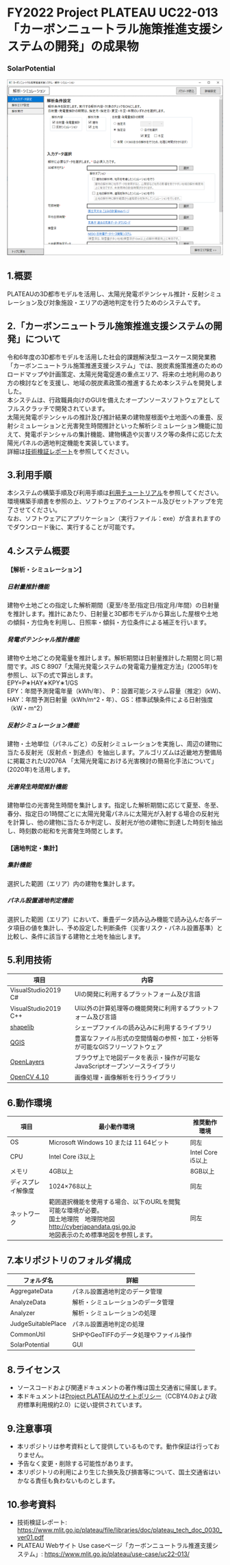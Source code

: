# FY2022 Project PLATEAU UC22-013「カーボンニュートラル施策推進支援システムの開発」の成果物
### SolarPotential
![概要](./img/tutorial_001.png)

## 1.概要
PLATEAUの3D都市モデルを活用し、太陽光発電ポテンシャル推計・反射シミュレーション及び対象施設・エリアの適地判定を行うためのシステムです。

## 2.「カーボンニュートラル施策推進支援システムの開発」について
令和6年度の3D都市モデルを活用した社会的課題解決型ユースケース開発業務「カーボンニュートラル施策推進支援システム」では、脱炭素施策推進のためのロードマップや計画策定、太陽光発電促進の重点エリア、将来の土地利用のあり方の検討などを支援し、地域の脱炭素政策の推進するため本システムを開発しました。  
本システムは、行政職員向けのGUIを備えたオープンソースソフトウェアとしてフルスクラッチで開発されています。  
太陽光発電ポテンシャルの推計及び推計結果の建物屋根面や土地面への重畳、反射シミュレーションと光害発生時間推計といった解析シミュレーション機能に加えて、発電ポテンシャルの集計機能、建物構造や災害リスク等の条件に応じた太陽光パネルの適地判定機能を実装しています。  
詳細は[技術検証レポート](https://www.mlit.go.jp/plateau/file/libraries/doc/plateau_tech_doc_0030_ver01.pdf)を参照してください。

## 3.利用手順
本システムの構築手順及び利用手順は[利用チュートリアル](https://project-plateau.github.io/SolarPotential/index.html)を参照してください。<br>
環境構築手順書を参照の上、ソフトウェアのインストール及びセットアップを完了させてください。<br>
なお、ソフトウェアにアプリケーション（実行ファイル：exe）が含まれますのでダウンロード後に、実行することが可能です。

## 4.システム概要
#### 【解析・シミュレーション】
##### 日射量推計機能
建物や土地ごとの指定した解析期間（夏至/冬至/指定日/指定月/年間）の日射量を推計します。推計にあたり、日射量と3D都市モデルから算出した屋根や土地の傾斜・方位角を利用し、日照率・傾斜・方位条件による補正を行います。
<br />

##### 発電ポテンシャル推計機能
建物や土地ごとの発電量を推計します。解析期間は日射量推計した期間と同じ期間です。JIS C 8907「太陽光発電システムの発電電力量推定方法」(2005年)を参照し、以下の式で算出します。
<br />
EPY=P∗HAY∗KPY∗1/GS
<br />
EPY：年間予測発電年量（kWh/年）、　P：設置可能システム容量（推定）(kW)、　HAY：年間予測日射量（kWh/m^2・年）、GS：標準試験条件による日射強度（kW・m^2）
<br />

##### 反射シミュレーション機能
建物・土地単位（パネルごと）の反射シミュレーションを実施し、周辺の建物に当たる反射光（反射点・到達点）を抽出します。アルゴリズムは近畿地方整備局に掲載されたU2076A 「太陽光発電における光害検討の簡易化手法について」(2020年)を活用します。
<br />

##### 光害発生時間推計機能　
建物単位の光害発生時間を集計します。指定した解析期間に応じて夏至、冬至、春分、指定日の1時間ごとに太陽光発電パネルに太陽光が入射する場合の反射光を計算し、他の建物に当たるか判定し、反射光が他の建物に到達した時刻を抽出し、時刻数の総和を光害発生時間とします。

#### 【適地判定・集計】
##### 集計機能
選択した範囲（エリア）内の建物を集計します。<br />
##### パネル設置適地判定機能
選択した範囲（エリア）において、重畳データ読み込み機能で読み込んだ各データ項目の値を集計し、予め設定した判断条件（災害リスク・パネル設置基準）と比較し、条件に該当する建物と土地を抽出します。

## 5.利用技術
|項目|内容|
|---|---|
|VisualStudio2019 C#|UIの開発に利用するプラットフォーム及び言語|
|VisualStudio2019 C++|UI以外の計算処理等の機能開発に利用するプラットフォーム及び言語|
|[shapelib](https://github.com/OSGeo/shapelib)|シェープファイルの読み込みに利用するライブラリ|
|[QGIS](https://qgis.org/)|豊富なファイル形式の空間情報の参照・加工・分析等が可能なGISフリーソフトウェア|
|[OpenLayers](https://openlayers.org/)|ブラウザ上で地図データを表示・操作が可能なJavaScriptオープンソースライブラリ|
|[OpenCV 4.10](https://opencv.org/)|画像処理・画像解析を行うライブラリ|

## 6.動作環境
| 項目               | 最小動作環境                                                                                                                                                         | 推奨動作環境                            | 
| ------------------ | -------------------------------------------------------------------------------------------------------------------------------------------------------------------- | --------------------------------------- | 
| OS                 | Microsoft Windows 10 または 11 64ビット                                                                                                                              | 同左                                    | 
| CPU                | Intel Core i3以上                                                                                                                                                    | Intel Core i5以上                       | 
| メモリ             | 4GB以上                                                                                                                                                              | 8GB以上                                 | 
| ディスプレイ解像度 | 1024×768以上                                                                                                                                                        | 同左                                    | 
| ネットワーク       | 範囲選択機能を使用する場合、以下のURLを閲覧可能な環境が必要。<br>国土地理院　地理院地図　<br>http://cyberjapandata.gsi.go.jp<br>地図表示のため標準地図を参照します。 | 同左                                    | 

## 7.本リポジトリのフォルダ構成
|フォルダ名|詳細|
|---|---|
|AggregateData|パネル設置適地判定のデータ管理|
|AnalyzeData|解析・シミュレーションのデータ管理|
|Analyzer|解析・シミュレーションの処理|
|JudgeSuitablePlace|パネル設置適地判定の処理|
|CommonUtil|SHPやGeoTIFFのデータ処理やファイル操作|
|SolarPotential|GUI|

## 8.ライセンス

- ソースコードおよび関連ドキュメントの著作権は国土交通省に帰属します。
- 本ドキュメントは[Project PLATEAUのサイトポリシー](https://www.mlit.go.jp/plateau/site-policy/)（CCBY4.0および政府標準利用規約2.0）に従い提供されています。

## 9.注意事項

- 本リポジトリは参考資料として提供しているものです。動作保証は行っておりません。
- 予告なく変更・削除する可能性があります。
- 本リポジトリの利用により生じた損失及び損害等について、国土交通省はいかなる責任も負わないものとします。

## 10.参考資料
- 技術検証レポート: https://www.mlit.go.jp/plateau/file/libraries/doc/plateau_tech_doc_0030_ver01.pdf
- PLATEAU Webサイト Use caseページ「カーボンニュートラル推進支援システム」: https://www.mlit.go.jp/plateau/use-case/uc22-013/
